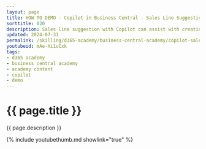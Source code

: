 ```yaml
---
layout: page
title: HOW TO DEMO - Copilot in Business Central - Sales Line Suggestions
sorttitle: 020
description: Sales line suggestion with Copilot can assist with creating lines on sales documents such as sales quotes, orders, and invoices based on structured input or natural language. The feature isn't a general-purpose chat, but a highly specific and integrated experience that you can use on sales documents. The feature offers two distinct skills that can help you find data about individual products or the entire documents.
updated: 2024-07-31
permalink: /skilling/d365-academy/business-central-academy/copilot-salesline
youtubeid: mAe-Xi1uCxk
tags: 
- d365 academy
- business central academy
- academy content
- copilot
- demo
---
```


# {{ page.title }}

{{ page.description }}

{% include youtubethumb.md showlink="true" %}
